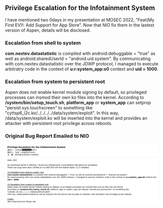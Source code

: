## Privilege Escalation for the Infotainment System

I have mentioned two 0days in my presentation at MOSEC 2022, "Feat(My First EV)!: Add Support for App Store". Now that NIO fix them in the lastest version of Aspen, details will be disclosed.

### Escalation from shell to system

**com.nextev.datastatistic** is compiled with android:debuggable = "true" as well as android:sharedUserId = "android.uid.system".
By communicating with com.nextev.datastatistic over the JDWP protocol, I managed to execute arbitratry code in the context of **u:r:system_app:s0** context and **uid = 1000**.

### Escalation from system to persistent root
Aspen does not enable kernel module signing by default, so privileged processes can insmod their own ko files into the kernel.
According to **/system/bin/setup_touch.sh**, **platform_app** or **system_app** can setprop "persist.sys.touchscreen" to something like "cyttsp6_i2c.ko/../../../../data/system/exploit".
In this way, /data/system/exploit.ko will be inserted into the kernel and provides an attacker with persistent root privilege across reboots.

### Original Bug Report Emailed to NIO 
![Original Bug Report Sent to NIO](email.png "Original Bug Report Sent to NIO")
